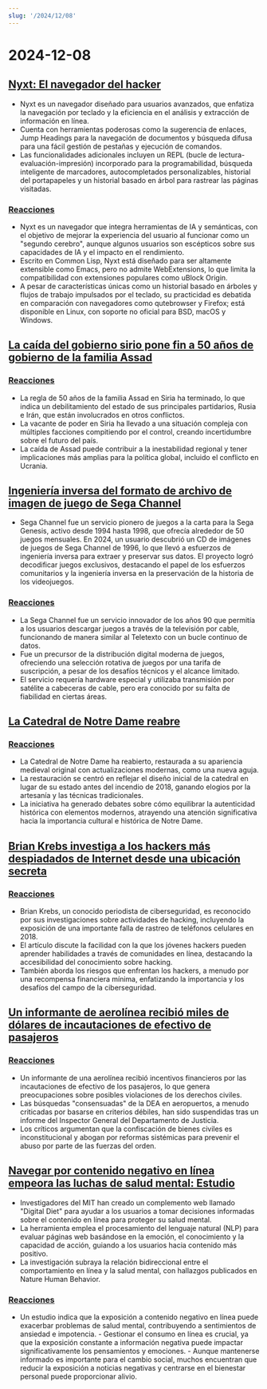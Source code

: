 ```yaml
---
slug: '/2024/12/08'
---
```


# 2024-12-08

## [Nyxt: El navegador del hacker](https://nyxt.atlas.engineer/)

- Nyxt es un navegador diseñado para usuarios avanzados, que enfatiza la navegación por teclado y la eficiencia en el análisis y extracción de información en línea.
- Cuenta con herramientas poderosas como la sugerencia de enlaces, Jump Headings para la navegación de documentos y búsqueda difusa para una fácil gestión de pestañas y ejecución de comandos.
- Las funcionalidades adicionales incluyen un REPL (bucle de lectura-evaluación-impresión) incorporado para la programabilidad, búsqueda inteligente de marcadores, autocompletados personalizables, historial del portapapeles y un historial basado en árbol para rastrear las páginas visitadas.

### [Reacciones](https://news.ycombinator.com/item?id=42354691)

- Nyxt es un navegador que integra herramientas de IA y semánticas, con el objetivo de mejorar la experiencia del usuario al funcionar como un "segundo cerebro", aunque algunos usuarios son escépticos sobre sus capacidades de IA y el impacto en el rendimiento.
- Escrito en Common Lisp, Nyxt está diseñado para ser altamente extensible como Emacs, pero no admite WebExtensions, lo que limita la compatibilidad con extensiones populares como uBlock Origin.
- A pesar de características únicas como un historial basado en árboles y flujos de trabajo impulsados por el teclado, su practicidad es debatida en comparación con navegadores como qutebrowser y Firefox; está disponible en Linux, con soporte no oficial para BSD, macOS y Windows.

## [La caída del gobierno sirio pone fin a 50 años de gobierno de la familia Assad](https://apnews.com/article/syria-assad-sweida-daraa-homs-hts-qatar-7f65823bbf0a7bd331109e8dff419430)

### [Reacciones](https://news.ycombinator.com/item?id=42355364)

- La regla de 50 años de la familia Assad en Siria ha terminado, lo que indica un debilitamiento del estado de sus principales partidarios, Rusia e Irán, que están involucrados en otros conflictos.
- La vacante de poder en Siria ha llevado a una situación compleja con múltiples facciones compitiendo por el control, creando incertidumbre sobre el futuro del país.
- La caída de Assad puede contribuir a la inestabilidad regional y tener implicaciones más amplias para la política global, incluido el conflicto en Ucrania.

## [Ingeniería inversa del formato de archivo de imagen de juego de Sega Channel](https://www.infochunk.com/schannel/index.html)

- Sega Channel fue un servicio pionero de juegos a la carta para la Sega Genesis, activo desde 1994 hasta 1998, que ofrecía alrededor de 50 juegos mensuales. En 2024, un usuario descubrió un CD de imágenes de juegos de Sega Channel de 1996, lo que llevó a esfuerzos de ingeniería inversa para extraer y preservar sus datos. El proyecto logró decodificar juegos exclusivos, destacando el papel de los esfuerzos comunitarios y la ingeniería inversa en la preservación de la historia de los videojuegos.

### [Reacciones](https://news.ycombinator.com/item?id=42353907)

- La Sega Channel fue un servicio innovador de los años 90 que permitía a los usuarios descargar juegos a través de la televisión por cable, funcionando de manera similar al Teletexto con un bucle continuo de datos.
- Fue un precursor de la distribución digital moderna de juegos, ofreciendo una selección rotativa de juegos por una tarifa de suscripción, a pesar de los desafíos técnicos y el alcance limitado.
- El servicio requería hardware especial y utilizaba transmisión por satélite a cabeceras de cable, pero era conocido por su falta de fiabilidad en ciertas áreas.

## [La Catedral de Notre Dame reabre](https://apnews.com/article/notre-dame-paris-latest-e50813cf016f08607c20ab115bc4b153)

### [Reacciones](https://news.ycombinator.com/item?id=42353215)

- La Catedral de Notre Dame ha reabierto, restaurada a su apariencia medieval original con actualizaciones modernas, como una nueva aguja.
- La restauración se centró en reflejar el diseño inicial de la catedral en lugar de su estado antes del incendio de 2018, ganando elogios por la artesanía y las técnicas tradicionales.
- La iniciativa ha generado debates sobre cómo equilibrar la autenticidad histórica con elementos modernos, atrayendo una atención significativa hacia la importancia cultural e histórica de Notre Dame.

## [Brian Krebs investiga a los hackers más despiadados de Internet desde una ubicación secreta](https://www.wsj.com/tech/cybersecurity/hacking-brian-krebs-snowflake-waifu-49b87fce)

### [Reacciones](https://news.ycombinator.com/item?id=42354602)

- Brian Krebs, un conocido periodista de ciberseguridad, es reconocido por sus investigaciones sobre actividades de hacking, incluyendo la exposición de una importante falla de rastreo de teléfonos celulares en 2018.
- El artículo discute la facilidad con la que los jóvenes hackers pueden aprender habilidades a través de comunidades en línea, destacando la accesibilidad del conocimiento sobre hacking.
- También aborda los riesgos que enfrentan los hackers, a menudo por una recompensa financiera mínima, enfatizando la importancia y los desafíos del campo de la ciberseguridad.

## [Un informante de aerolínea recibió miles de dólares de incautaciones de efectivo de pasajeros](https://www.atlantanewsfirst.com/2024/12/03/airline-informant-received-thousands-passenger-cash-seizures/)

### [Reacciones](https://news.ycombinator.com/item?id=42354580)

- Un informante de una aerolínea recibió incentivos financieros por las incautaciones de efectivo de los pasajeros, lo que genera preocupaciones sobre posibles violaciones de los derechos civiles.
- Las búsquedas "consensuadas" de la DEA en aeropuertos, a menudo criticadas por basarse en criterios débiles, han sido suspendidas tras un informe del Inspector General del Departamento de Justicia.
- Los críticos argumentan que la confiscación de bienes civiles es inconstitucional y abogan por reformas sistémicas para prevenir el abuso por parte de las fuerzas del orden.

## [Navegar por contenido negativo en línea empeora las luchas de salud mental: Estudio](https://news.mit.edu/2024/study-browsing-negative-content-online-makes-mental-health-struggles-worse-1205)

- Investigadores del MIT han creado un complemento web llamado "Digital Diet" para ayudar a los usuarios a tomar decisiones informadas sobre el contenido en línea para proteger su salud mental.
- La herramienta emplea el procesamiento del lenguaje natural (NLP) para evaluar páginas web basándose en la emoción, el conocimiento y la capacidad de acción, guiando a los usuarios hacia contenido más positivo.
- La investigación subraya la relación bidireccional entre el comportamiento en línea y la salud mental, con hallazgos publicados en Nature Human Behavior.

### [Reacciones](https://news.ycombinator.com/item?id=42353944)

- Un estudio indica que la exposición a contenido negativo en línea puede exacerbar problemas de salud mental, contribuyendo a sentimientos de ansiedad e impotencia. - Gestionar el consumo en línea es crucial, ya que la exposición constante a información negativa puede impactar significativamente los pensamientos y emociones. - Aunque mantenerse informado es importante para el cambio social, muchos encuentran que reducir la exposición a noticias negativas y centrarse en el bienestar personal puede proporcionar alivio.

<head>
  <meta property="og:title" content="Nyxt: El navegador del hacker" />
  <meta property="og:type" content="website" />
  <meta property="og:image" content="https://og.cho.sh/api/og/?title=Nyxt%3A%20El%20navegador%20del%20hacker&subheading=domingo%2C%208%20de%20diciembre%20de%202024%3A%20Resumen%20de%20Hacker%20News" />
</head>
